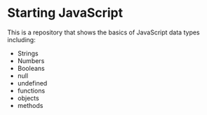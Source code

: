 # Starting JavaScript
This is a repository that shows the basics of JavaScript data types including:

- Strings
- Numbers
- Booleans
- null
- undefined
- functions
- objects
- methods
